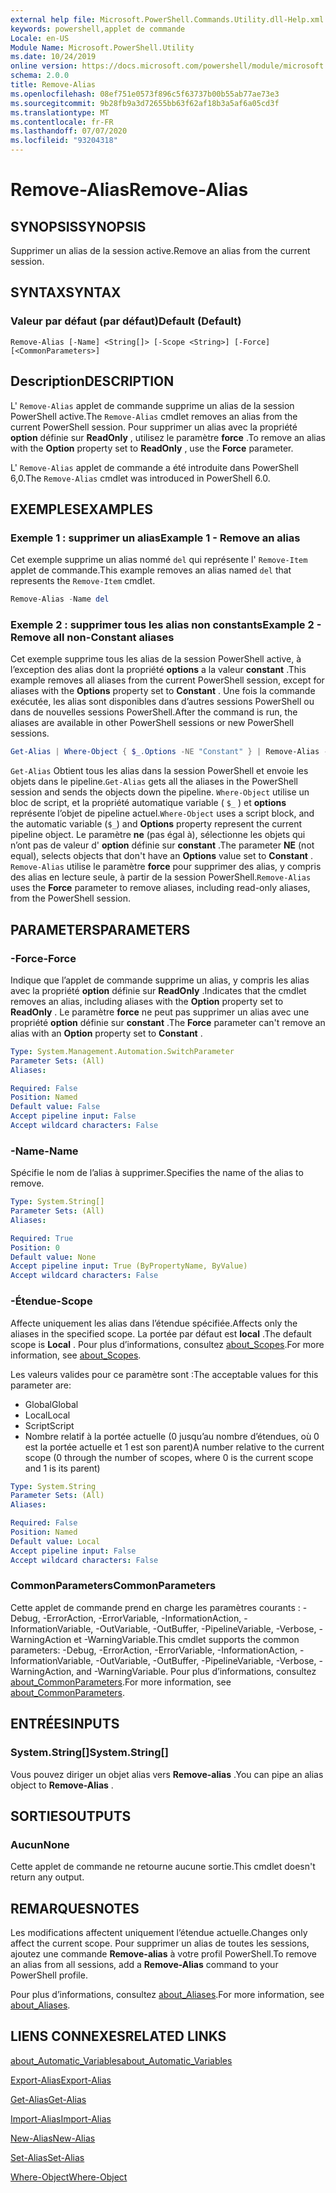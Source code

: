 ```yaml
---
external help file: Microsoft.PowerShell.Commands.Utility.dll-Help.xml
keywords: powershell,applet de commande
Locale: en-US
Module Name: Microsoft.PowerShell.Utility
ms.date: 10/24/2019
online version: https://docs.microsoft.com/powershell/module/microsoft.powershell.utility/remove-alias?view=powershell-6&WT.mc_id=ps-gethelp
schema: 2.0.0
title: Remove-Alias
ms.openlocfilehash: 08ef751e0573f896c5f63737b00b55ab77ae73e3
ms.sourcegitcommit: 9b28fb9a3d72655bb63f62af18b3a5af6a05cd3f
ms.translationtype: MT
ms.contentlocale: fr-FR
ms.lasthandoff: 07/07/2020
ms.locfileid: "93204318"
---
```

# <span data-ttu-id="fcb4e-103">Remove-Alias</span><span class="sxs-lookup"><span data-stu-id="fcb4e-103">Remove-Alias</span></span>

## <span data-ttu-id="fcb4e-104">SYNOPSIS</span><span class="sxs-lookup"><span data-stu-id="fcb4e-104">SYNOPSIS</span></span>
<span data-ttu-id="fcb4e-105">Supprimer un alias de la session active.</span><span class="sxs-lookup"><span data-stu-id="fcb4e-105">Remove an alias from the current session.</span></span>

## <span data-ttu-id="fcb4e-106">SYNTAX</span><span class="sxs-lookup"><span data-stu-id="fcb4e-106">SYNTAX</span></span>

### <span data-ttu-id="fcb4e-107">Valeur par défaut (par défaut)</span><span class="sxs-lookup"><span data-stu-id="fcb4e-107">Default (Default)</span></span>

```
Remove-Alias [-Name] <String[]> [-Scope <String>] [-Force] [<CommonParameters>]
```

## <span data-ttu-id="fcb4e-108">Description</span><span class="sxs-lookup"><span data-stu-id="fcb4e-108">DESCRIPTION</span></span>

<span data-ttu-id="fcb4e-109">L' `Remove-Alias` applet de commande supprime un alias de la session PowerShell active.</span><span class="sxs-lookup"><span data-stu-id="fcb4e-109">The `Remove-Alias` cmdlet removes an alias from the current PowerShell session.</span></span> <span data-ttu-id="fcb4e-110">Pour supprimer un alias avec la propriété **option** définie sur **ReadOnly** , utilisez le paramètre **force** .</span><span class="sxs-lookup"><span data-stu-id="fcb4e-110">To remove an alias with the **Option** property set to **ReadOnly** , use the **Force** parameter.</span></span>

<span data-ttu-id="fcb4e-111">L' `Remove-Alias` applet de commande a été introduite dans PowerShell 6,0.</span><span class="sxs-lookup"><span data-stu-id="fcb4e-111">The `Remove-Alias` cmdlet was introduced in PowerShell 6.0.</span></span>

## <span data-ttu-id="fcb4e-112">EXEMPLES</span><span class="sxs-lookup"><span data-stu-id="fcb4e-112">EXAMPLES</span></span>

### <span data-ttu-id="fcb4e-113">Exemple 1 : supprimer un alias</span><span class="sxs-lookup"><span data-stu-id="fcb4e-113">Example 1 - Remove an alias</span></span>

<span data-ttu-id="fcb4e-114">Cet exemple supprime un alias nommé `del` qui représente l' `Remove-Item` applet de commande.</span><span class="sxs-lookup"><span data-stu-id="fcb4e-114">This example removes an alias named `del` that represents the `Remove-Item` cmdlet.</span></span>

```powershell
Remove-Alias -Name del
```

### <span data-ttu-id="fcb4e-115">Exemple 2 : supprimer tous les alias non constants</span><span class="sxs-lookup"><span data-stu-id="fcb4e-115">Example 2 - Remove all non-Constant aliases</span></span>

<span data-ttu-id="fcb4e-116">Cet exemple supprime tous les alias de la session PowerShell active, à l’exception des alias dont la propriété **options** a la valeur **constant** .</span><span class="sxs-lookup"><span data-stu-id="fcb4e-116">This example removes all aliases from the current PowerShell session, except for aliases with the **Options** property set to **Constant** .</span></span> <span data-ttu-id="fcb4e-117">Une fois la commande exécutée, les alias sont disponibles dans d’autres sessions PowerShell ou dans de nouvelles sessions PowerShell.</span><span class="sxs-lookup"><span data-stu-id="fcb4e-117">After the command is run, the aliases are available in other PowerShell sessions or new PowerShell sessions.</span></span>

```powershell
Get-Alias | Where-Object { $_.Options -NE "Constant" } | Remove-Alias -Force
```

<span data-ttu-id="fcb4e-118">`Get-Alias` Obtient tous les alias dans la session PowerShell et envoie les objets dans le pipeline.</span><span class="sxs-lookup"><span data-stu-id="fcb4e-118">`Get-Alias` gets all the aliases in the PowerShell session and sends the objects down the pipeline.</span></span>
<span data-ttu-id="fcb4e-119">`Where-Object` utilise un bloc de script, et la propriété automatique variable ( `$_` ) et **options** représente l’objet de pipeline actuel.</span><span class="sxs-lookup"><span data-stu-id="fcb4e-119">`Where-Object` uses a script block, and the automatic variable (`$_`) and **Options** property represent the current pipeline object.</span></span> <span data-ttu-id="fcb4e-120">Le paramètre **ne** (pas égal à), sélectionne les objets qui n’ont pas de valeur d' **option** définie sur **constant** .</span><span class="sxs-lookup"><span data-stu-id="fcb4e-120">The parameter **NE** (not equal), selects objects that don't have an **Options** value set to **Constant** .</span></span> <span data-ttu-id="fcb4e-121">`Remove-Alias` utilise le paramètre **force** pour supprimer des alias, y compris des alias en lecture seule, à partir de la session PowerShell.</span><span class="sxs-lookup"><span data-stu-id="fcb4e-121">`Remove-Alias` uses the **Force** parameter to remove aliases, including read-only aliases, from the PowerShell session.</span></span>

## <span data-ttu-id="fcb4e-122">PARAMETERS</span><span class="sxs-lookup"><span data-stu-id="fcb4e-122">PARAMETERS</span></span>

### <span data-ttu-id="fcb4e-123">-Force</span><span class="sxs-lookup"><span data-stu-id="fcb4e-123">-Force</span></span>

<span data-ttu-id="fcb4e-124">Indique que l’applet de commande supprime un alias, y compris les alias avec la propriété **option** définie sur **ReadOnly** .</span><span class="sxs-lookup"><span data-stu-id="fcb4e-124">Indicates that the cmdlet removes an alias, including aliases with the **Option** property set to **ReadOnly** .</span></span> <span data-ttu-id="fcb4e-125">Le paramètre **force** ne peut pas supprimer un alias avec une propriété **option** définie sur **constant** .</span><span class="sxs-lookup"><span data-stu-id="fcb4e-125">The **Force** parameter can't remove an alias with an **Option** property set to **Constant** .</span></span>

```yaml
Type: System.Management.Automation.SwitchParameter
Parameter Sets: (All)
Aliases:

Required: False
Position: Named
Default value: False
Accept pipeline input: False
Accept wildcard characters: False
```

### <span data-ttu-id="fcb4e-126">-Name</span><span class="sxs-lookup"><span data-stu-id="fcb4e-126">-Name</span></span>

<span data-ttu-id="fcb4e-127">Spécifie le nom de l’alias à supprimer.</span><span class="sxs-lookup"><span data-stu-id="fcb4e-127">Specifies the name of the alias to remove.</span></span>

```yaml
Type: System.String[]
Parameter Sets: (All)
Aliases:

Required: True
Position: 0
Default value: None
Accept pipeline input: True (ByPropertyName, ByValue)
Accept wildcard characters: False
```

### <span data-ttu-id="fcb4e-128">-Étendue</span><span class="sxs-lookup"><span data-stu-id="fcb4e-128">-Scope</span></span>

<span data-ttu-id="fcb4e-129">Affecte uniquement les alias dans l’étendue spécifiée.</span><span class="sxs-lookup"><span data-stu-id="fcb4e-129">Affects only the aliases in the specified scope.</span></span> <span data-ttu-id="fcb4e-130">La portée par défaut est **local** .</span><span class="sxs-lookup"><span data-stu-id="fcb4e-130">The default scope is **Local** .</span></span> <span data-ttu-id="fcb4e-131">Pour plus d’informations, consultez [about_Scopes](../microsoft.powershell.core/about/about_scopes.md).</span><span class="sxs-lookup"><span data-stu-id="fcb4e-131">For more information, see [about_Scopes](../microsoft.powershell.core/about/about_scopes.md).</span></span>

<span data-ttu-id="fcb4e-132">Les valeurs valides pour ce paramètre sont :</span><span class="sxs-lookup"><span data-stu-id="fcb4e-132">The acceptable values for this parameter are:</span></span>

- <span data-ttu-id="fcb4e-133">Global</span><span class="sxs-lookup"><span data-stu-id="fcb4e-133">Global</span></span>
- <span data-ttu-id="fcb4e-134">Local</span><span class="sxs-lookup"><span data-stu-id="fcb4e-134">Local</span></span>
- <span data-ttu-id="fcb4e-135">Script</span><span class="sxs-lookup"><span data-stu-id="fcb4e-135">Script</span></span>
- <span data-ttu-id="fcb4e-136">Nombre relatif à la portée actuelle (0 jusqu’au nombre d’étendues, où 0 est la portée actuelle et 1 est son parent)</span><span class="sxs-lookup"><span data-stu-id="fcb4e-136">A number relative to the current scope (0 through the number of scopes, where 0 is the current scope and 1 is its parent)</span></span>

```yaml
Type: System.String
Parameter Sets: (All)
Aliases:

Required: False
Position: Named
Default value: Local
Accept pipeline input: False
Accept wildcard characters: False
```

### <span data-ttu-id="fcb4e-137">CommonParameters</span><span class="sxs-lookup"><span data-stu-id="fcb4e-137">CommonParameters</span></span>

<span data-ttu-id="fcb4e-138">Cette applet de commande prend en charge les paramètres courants : -Debug, -ErrorAction, -ErrorVariable, -InformationAction, -InformationVariable, -OutVariable, -OutBuffer, -PipelineVariable, -Verbose, -WarningAction et -WarningVariable.</span><span class="sxs-lookup"><span data-stu-id="fcb4e-138">This cmdlet supports the common parameters: -Debug, -ErrorAction, -ErrorVariable, -InformationAction, -InformationVariable, -OutVariable, -OutBuffer, -PipelineVariable, -Verbose, -WarningAction, and -WarningVariable.</span></span> <span data-ttu-id="fcb4e-139">Pour plus d’informations, consultez [about_CommonParameters](https://go.microsoft.com/fwlink/?LinkID=113216).</span><span class="sxs-lookup"><span data-stu-id="fcb4e-139">For more information, see [about_CommonParameters](https://go.microsoft.com/fwlink/?LinkID=113216).</span></span>

## <span data-ttu-id="fcb4e-140">ENTRÉES</span><span class="sxs-lookup"><span data-stu-id="fcb4e-140">INPUTS</span></span>

### <span data-ttu-id="fcb4e-141">System.String[]</span><span class="sxs-lookup"><span data-stu-id="fcb4e-141">System.String[]</span></span>

<span data-ttu-id="fcb4e-142">Vous pouvez diriger un objet alias vers **Remove-alias** .</span><span class="sxs-lookup"><span data-stu-id="fcb4e-142">You can pipe an alias object to **Remove-Alias** .</span></span>

## <span data-ttu-id="fcb4e-143">SORTIES</span><span class="sxs-lookup"><span data-stu-id="fcb4e-143">OUTPUTS</span></span>

### <span data-ttu-id="fcb4e-144">Aucun</span><span class="sxs-lookup"><span data-stu-id="fcb4e-144">None</span></span>

<span data-ttu-id="fcb4e-145">Cette applet de commande ne retourne aucune sortie.</span><span class="sxs-lookup"><span data-stu-id="fcb4e-145">This cmdlet doesn't return any output.</span></span>

## <span data-ttu-id="fcb4e-146">REMARQUES</span><span class="sxs-lookup"><span data-stu-id="fcb4e-146">NOTES</span></span>

<span data-ttu-id="fcb4e-147">Les modifications affectent uniquement l’étendue actuelle.</span><span class="sxs-lookup"><span data-stu-id="fcb4e-147">Changes only affect the current scope.</span></span> <span data-ttu-id="fcb4e-148">Pour supprimer un alias de toutes les sessions, ajoutez une commande **Remove-alias** à votre profil PowerShell.</span><span class="sxs-lookup"><span data-stu-id="fcb4e-148">To remove an alias from all sessions, add a **Remove-Alias** command to your PowerShell profile.</span></span>

<span data-ttu-id="fcb4e-149">Pour plus d’informations, consultez [about_Aliases](../microsoft.powershell.core/about/about_aliases.md).</span><span class="sxs-lookup"><span data-stu-id="fcb4e-149">For more information, see [about_Aliases](../microsoft.powershell.core/about/about_aliases.md).</span></span>

## <span data-ttu-id="fcb4e-150">LIENS CONNEXES</span><span class="sxs-lookup"><span data-stu-id="fcb4e-150">RELATED LINKS</span></span>

[<span data-ttu-id="fcb4e-151">about_Automatic_Variables</span><span class="sxs-lookup"><span data-stu-id="fcb4e-151">about_Automatic_Variables</span></span>](../Microsoft.PowerShell.Core/About/about_Automatic_Variables.md)

[<span data-ttu-id="fcb4e-152">Export-Alias</span><span class="sxs-lookup"><span data-stu-id="fcb4e-152">Export-Alias</span></span>](Export-Alias.md)

[<span data-ttu-id="fcb4e-153">Get-Alias</span><span class="sxs-lookup"><span data-stu-id="fcb4e-153">Get-Alias</span></span>](Get-Alias.md)

[<span data-ttu-id="fcb4e-154">Import-Alias</span><span class="sxs-lookup"><span data-stu-id="fcb4e-154">Import-Alias</span></span>](Import-Alias.md)

[<span data-ttu-id="fcb4e-155">New-Alias</span><span class="sxs-lookup"><span data-stu-id="fcb4e-155">New-Alias</span></span>](New-Alias.md)

[<span data-ttu-id="fcb4e-156">Set-Alias</span><span class="sxs-lookup"><span data-stu-id="fcb4e-156">Set-Alias</span></span>](Set-Alias.md)

[<span data-ttu-id="fcb4e-157">Where-Object</span><span class="sxs-lookup"><span data-stu-id="fcb4e-157">Where-Object</span></span>](../Microsoft.PowerShell.Core/Where-Object.md)

